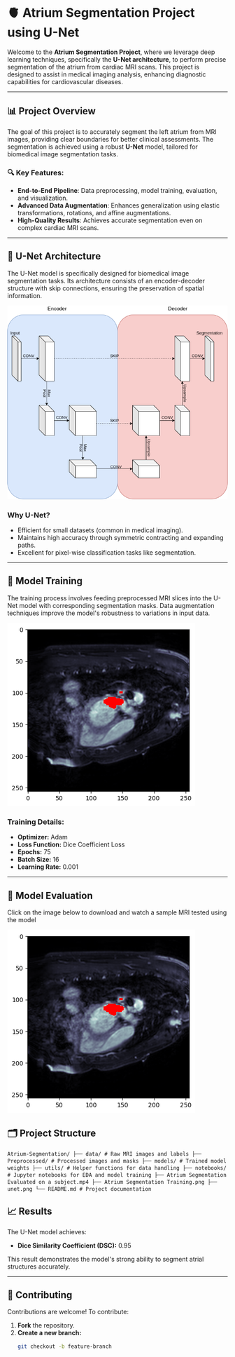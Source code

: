 # 🫀 Atrium Segmentation Project using U-Net

Welcome to the **Atrium Segmentation Project**, where we leverage deep learning techniques, specifically the **U-Net architecture**, to perform precise segmentation of the atrium from cardiac MRI scans. This project is designed to assist in medical imaging analysis, enhancing diagnostic capabilities for cardiovascular diseases.


---

## 📊 **Project Overview**

The goal of this project is to accurately segment the left atrium from MRI images, providing clear boundaries for better clinical assessments. The segmentation is achieved using a robust **U-Net** model, tailored for biomedical image segmentation tasks.

### 🔍 **Key Features:**
- **End-to-End Pipeline**: Data preprocessing, model training, evaluation, and visualization.
- **Advanced Data Augmentation**: Enhances generalization using elastic transformations, rotations, and affine augmentations.
- **High-Quality Results**: Achieves accurate segmentation even on complex cardiac MRI scans.

---

## 🧠 **U-Net Architecture**

The U-Net model is specifically designed for biomedical image segmentation tasks. Its architecture consists of an encoder-decoder structure with skip connections, ensuring the preservation of spatial information.

![U-Net Architecture](https://github.com/SYEDFAIZAN1987/Atrium-Segmentation/blob/main/unet.png)

### **Why U-Net?**
- Efficient for small datasets (common in medical imaging).
- Maintains high accuracy through symmetric contracting and expanding paths.
- Excellent for pixel-wise classification tasks like segmentation.

---

## 🚀 **Model Training**

The training process involves feeding preprocessed MRI slices into the U-Net model with corresponding segmentation masks. Data augmentation techniques improve the model's robustness to variations in input data.

![Training Process](https://github.com/SYEDFAIZAN1987/Atrium-Segmentation/blob/main/Atrium%20Segmentation%20Training.png)

### **Training Details:**
- **Optimizer:** Adam
- **Loss Function:** Dice Coefficient Loss 
- **Epochs:** 75 
- **Batch Size:** 16
- **Learning Rate:** 0.001

---



## 🎥 **Model Evaluation**
Click on the image below to download and watch a sample MRI tested using the model 



[![Click to Watch](https://github.com/SYEDFAIZAN1987/Atrium-Segmentation/blob/main/Atrium%20Segmentation%20Training.png)](https://github.com/SYEDFAIZAN1987/Atrium-Segmentation/raw/main/Atrium%20Segmentation%20Evaluated%20on%20a%20subject.mp4)




## 🗂️ **Project Structure**
```
Atrium-Segmentation/ ├── data/ # Raw MRI images and labels ├── Preprocessed/ # Processed images and masks ├── models/ # Trained model weights ├── utils/ # Helper functions for data handling ├── notebooks/ # Jupyter notebooks for EDA and model training ├── Atrium Segmentation Evaluated on a subject.mp4 ├── Atrium Segmentation Training.png ├── unet.png └── README.md # Project documentation
```
## 📈 **Results**

The U-Net model achieves:

- **Dice Similarity Coefficient (DSC):** 0.95

This result demonstrates the model's strong ability to segment atrial structures accurately.

---

## 🤝 **Contributing**

Contributions are welcome! To contribute:

1. **Fork** the repository.  
2. **Create a new branch:**  
   ```bash
   git checkout -b feature-branch




 
